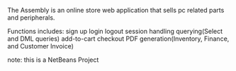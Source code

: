 The Assembly is an online store web application that sells pc related parts and peripherals.

Functions includes:
sign up
login
logout
session handling
querying(Select and DML queries)
add-to-cart
checkout
PDF generation(Inventory, Finance, and Customer Invoice)

note: this is a NetBeans Project
